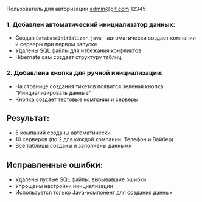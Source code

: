 Пользователь для авторизации
admin@git.com
12345

### 1. Добавлен автоматический инициализатор данных:
- Создан `DatabaseInitializer.java` - автоматически создает компании и серверы при первом запуске
- Удалены SQL файлы для избежания конфликтов
- Hibernate сам создает структуру таблиц

### 2. Добавлена кнопка для ручной инициализации:
- На странице создания тикетов появится зеленая кнопка "Инициализировать данные"
- Кнопка создает тестовые компании и серверы

## Результат:
- 5 компаний созданы автоматически
- 10 серверов (по 2 для каждой компании: Телефон и Вайбер)
- Все таблицы созданы и заполнены данными

## Исправленные ошибки:
- Удалены пустые SQL файлы, вызывавшие ошибки
- Упрощены настройки инициализации
- Используется только Java-компонент для создания данных 
